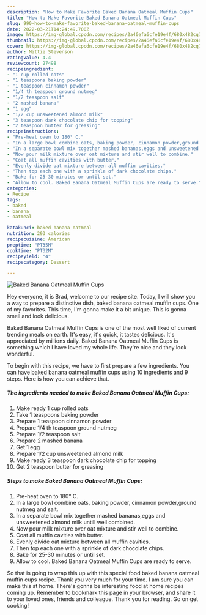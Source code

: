 ```yaml
---
description: "How to Make Favorite Baked Banana Oatmeal Muffin Cups"
title: "How to Make Favorite Baked Banana Oatmeal Muffin Cups"
slug: 990-how-to-make-favorite-baked-banana-oatmeal-muffin-cups
date: 2022-03-21T14:24:49.700Z
image: https://img-global.cpcdn.com/recipes/2a46efa6cfe19e4f/680x482cq70/baked-banana-oatmeal-muffin-cups-recipe-main-photo.jpg
thumbnail: https://img-global.cpcdn.com/recipes/2a46efa6cfe19e4f/680x482cq70/baked-banana-oatmeal-muffin-cups-recipe-main-photo.jpg
cover: https://img-global.cpcdn.com/recipes/2a46efa6cfe19e4f/680x482cq70/baked-banana-oatmeal-muffin-cups-recipe-main-photo.jpg
author: Mittie Stevenson
ratingvalue: 4.4
reviewcount: 27498
recipeingredient:
- "1 cup rolled oats"
- "1 teaspoons baking powder"
- "1 teaspoon cinnamon powder"
- "1/4 th teaspoon ground nutmeg"
- "1/2 teaspoon salt"
- "2 mashed banana"
- "1 egg"
- "1/2 cup unsweetened almond milk"
- "3 teaspoon dark chocolate chip for topping"
- "2 teaspoon butter for greasing"
recipeinstructions:
- "Pre-heat oven to 180° C."
- "In a large bowl combine oats, baking powder, cinnamon powder,ground nutmeg and salt."
- "In a separate bowl mix together mashed bananas,eggs and unsweetened almond milk untill well combined."
- "Now pour milk mixture over oat mixture and stir well to combine."
- "Coat all muffin cavities with butter."
- "Evenly divide oat mixture between all muffin cavities."
- "Then top each one with a sprinkle of dark chocolate chips."
- "Bake for 25-30 minutes or until set."
- "Allow to cool. Baked Banana Oatmeal Muffin Cups are ready to serve."
categories:
- Recipe
tags:
- baked
- banana
- oatmeal

katakunci: baked banana oatmeal 
nutrition: 293 calories
recipecuisine: American
preptime: "PT35M"
cooktime: "PT32M"
recipeyield: "4"
recipecategory: Dessert

---
```



![Baked Banana Oatmeal Muffin Cups](https://img-global.cpcdn.com/recipes/2a46efa6cfe19e4f/680x482cq70/baked-banana-oatmeal-muffin-cups-recipe-main-photo.jpg)

Hey everyone, it is Brad, welcome to our recipe site. Today, I will show you a way to prepare a distinctive dish, baked banana oatmeal muffin cups. One of my favorites. This time, I'm gonna make it a bit unique. This is gonna smell and look delicious.

Baked Banana Oatmeal Muffin Cups is one of the most well liked of current trending meals on earth. It's easy, it's quick, it tastes delicious. It's appreciated by millions daily. Baked Banana Oatmeal Muffin Cups is something which I have loved my whole life. They're nice and they look wonderful.




To begin with this recipe, we have to first prepare a few ingredients. You can have baked banana oatmeal muffin cups using 10 ingredients and 9 steps. Here is how you can achieve that.

<!--inarticleads1-->

##### The ingredients needed to make Baked Banana Oatmeal Muffin Cups:

1. Make ready 1 cup rolled oats
1. Take 1 teaspoons baking powder
1. Prepare 1 teaspoon cinnamon powder
1. Prepare 1/4 th teaspoon ground nutmeg
1. Prepare 1/2 teaspoon salt
1. Prepare 2 mashed banana
1. Get 1 egg
1. Prepare 1/2 cup unsweetened almond milk
1. Make ready 3 teaspoon dark chocolate chip for topping
1. Get 2 teaspoon butter for greasing




<!--inarticleads2-->

##### Steps to make Baked Banana Oatmeal Muffin Cups:

1. Pre-heat oven to 180° C.
1. In a large bowl combine oats, baking powder, cinnamon powder,ground nutmeg and salt.
1. In a separate bowl mix together mashed bananas,eggs and unsweetened almond milk untill well combined.
1. Now pour milk mixture over oat mixture and stir well to combine.
1. Coat all muffin cavities with butter.
1. Evenly divide oat mixture between all muffin cavities.
1. Then top each one with a sprinkle of dark chocolate chips.
1. Bake for 25-30 minutes or until set.
1. Allow to cool. Baked Banana Oatmeal Muffin Cups are ready to serve.




So that is going to wrap this up with this special food baked banana oatmeal muffin cups recipe. Thank you very much for your time. I am sure you can make this at home. There's gonna be interesting food at home recipes coming up. Remember to bookmark this page in your browser, and share it to your loved ones, friends and colleague. Thank you for reading. Go on get cooking!
